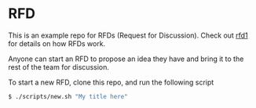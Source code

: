 # RFD

This is an example repo for RFDs (Request for Discussion). Check out [rfd1](./text/rfd1) for details on how RFDs work.

Anyone can start an RFD to propose an idea they have and bring it to the rest of the team for discussion.

To start a new RFD, clone this repo, and run the following script

```bash
$ ./scripts/new.sh "My title here"
```
